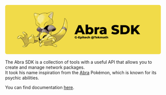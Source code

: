 ![abra.png](./images/abra.png)

The Abra SDK is a collection of tools with a useful API that allows you to create and manage network packages.\
It took his name inspiration from the [Abra](https://bulbapedia.bulbagarden.net/wiki/Abra_(Pok%C3%A9mon)) Pokémon, which is known for its psychic abilities.

You can find documentation [here](https://g-epitech.github.io/DFMY-RType/docs/sdk/abra).
